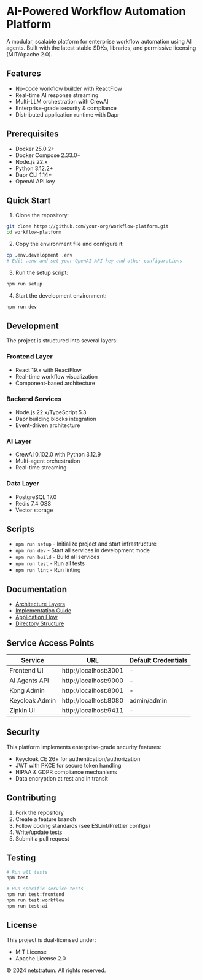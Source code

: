 # AI-Powered Workflow Automation Platform

A modular, scalable platform for enterprise workflow automation using AI agents. Built with the latest stable SDKs, libraries, and permissive licensing (MIT/Apache 2.0).

## Features

- No-code workflow builder with ReactFlow
- Real-time AI response streaming
- Multi-LLM orchestration with CrewAI
- Enterprise-grade security & compliance
- Distributed application runtime with Dapr

## Prerequisites

- Docker 25.0.2+
- Docker Compose 2.33.0+
- Node.js 22.x
- Python 3.12.2+
- Dapr CLI 1.14+
- OpenAI API key

## Quick Start

1. Clone the repository:
```bash
git clone https://github.com/your-org/workflow-platform.git
cd workflow-platform
```

2. Copy the environment file and configure it:
```bash
cp .env.development .env
# Edit .env and set your OpenAI API key and other configurations
```

3. Run the setup script:
```bash
npm run setup
```

4. Start the development environment:
```bash
npm run dev
```

## Development

The project is structured into several layers:

### Frontend Layer
- React 19.x with ReactFlow
- Real-time workflow visualization
- Component-based architecture

### Backend Services
- Node.js 22.x/TypeScript 5.3
- Dapr building blocks integration
- Event-driven architecture

### AI Layer
- CrewAI 0.102.0 with Python 3.12.9
- Multi-agent orchestration
- Real-time streaming

### Data Layer
- PostgreSQL 17.0
- Redis 7.4 OSS
- Vector storage

## Scripts

- `npm run setup` - Initialize project and start infrastructure
- `npm run dev` - Start all services in development mode
- `npm run build` - Build all services
- `npm run test` - Run all tests
- `npm run lint` - Run linting

## Documentation

- [Architecture Layers](architecture-layers.md)
- [Implementation Guide](implementation-guide.md)
- [Application Flow](application-flow.md)
- [Directory Structure](directory-structure.md)

## Service Access Points

| Service | URL | Default Credentials |
|---------|-----|-------------------|
| Frontend UI | http://localhost:3001 | - |
| AI Agents API | http://localhost:9000 | - |
| Kong Admin | http://localhost:8001 | - |
| Keycloak Admin | http://localhost:8080 | admin/admin |
| Zipkin UI | http://localhost:9411 | - |

## Security

This platform implements enterprise-grade security features:
- Keycloak CE 26+ for authentication/authorization
- JWT with PKCE for secure token handling
- HIPAA & GDPR compliance mechanisms
- Data encryption at rest and in transit

## Contributing

1. Fork the repository
2. Create a feature branch
3. Follow coding standards (see ESLint/Prettier configs)
4. Write/update tests
5. Submit a pull request

## Testing

```bash
# Run all tests
npm test

# Run specific service tests
npm run test:frontend
npm run test:workflow
npm run test:ai
```

## License

This project is dual-licensed under:
- MIT License
- Apache License 2.0

© 2024 netstratum. All rights reserved.
